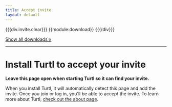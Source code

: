 ```yaml
---
title: Accept invite
layout: default
---
```


{{{div.invite.clear}}}
{{module:download}}
{{{/div}}}


<a class="all" href="/download">Show all downloads &raquo;</a>

******

# Install Turtl to accept your invite

<strong>Leave this page open when starting Turtl so it can find your invite.</strong>

When you install Turtl, it will automatically detect this page and add the
invite. Once you join or log in, you'll be able to accept the invite. To learn
more about Turtl, [check out the about page](/about).

<script>
    invite_scrape();

    window.addEvent('domready', function() {
        var all	=	document.getElement('body.invite a.all');
        if(all)
        {
            all.addEvent('click', function(e) {
                if(e) e.stop();
                var ul	=	document.getElement('body.invite .download ul.buttons');
                if(!ul) return false;
                ul.getElements('li').each(function(el) {
                    if(el.hasClass('div')) return;
                    el.setStyle('display', '');
                    all.dispose();
                });
            });
        }
    });
</script>

